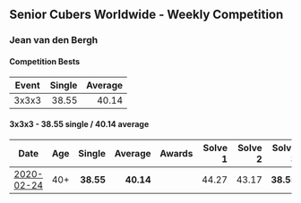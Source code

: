 ## Senior Cubers Worldwide - Weekly Competition
### Jean van den Bergh

#### Competition Bests

| Event | Single | Average |
| -- | --: | --: |
| 3x3x3 | 38.55 | 40.14 |

#### 3x3x3 - 38.55 single / 40.14 average

| Date | Age | Single | Average | Awards | Solve 1 | Solve 2 | Solve 3 | Solve 4 | Solve 5 | Video |
| :--: | :--: | --: | --: | :--: | --: | --: | --: | --: | --: | :-- |
| [2020-02-24](../3x3x3/2020-02-24.md) | 40+ | **38.55** | **40.14** |  | 44.27 | 43.17 | **38.55** | 39.23 | 40.14 | [Link](https://www.facebook.com/events/2558750947697073/permalink/2564174693821365/) |


<!-- Global site tag (gtag.js) - Google Analytics -->
<script async src="https://www.googletagmanager.com/gtag/js?id=UA-86348435-3"></script>
<script>window.dataLayer = window.dataLayer || []; function gtag() {dataLayer.push(arguments);} gtag('js', new Date()); gtag('config', 'UA-86348435-3');</script>
